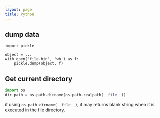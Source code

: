 ```yaml
---
layout: page
title: Python
---
```


## dump data

```
import pickle

object = ...
with open("file.bin", 'wb') as f:
    pickle.dump(object, f)
```

## Get current directory

```python
import os
dir_path = os.path.dirname(os.path.realpath(__file__))
```

if using `os.path.dirname(__file__)`,
it may returns blank string when it is executed in the file directory.
